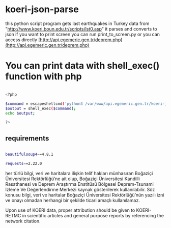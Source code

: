 # koeri-json-parse

this python script program gets last earthquakes in Turkey data from "http://www.koeri.boun.edu.tr/scripts/lst0.asp"  it parses and converts to json
if you want to print screen you can run print_to_screen.py
or you can access directly [http://api.egemeric.gen.tr/deprem.php](http://api.egemeric.gen.tr/deprem.php)
# You can print data with shell_exec() function with php

```bash

<?php

$command = escapeshellcmd('python3 /var/www/api.egemeric.gen.tr/koeri-json-parse/parse.py');
$output = shell_exec($command);
echo $output;

?>


```
## requirements

```bash

beautifulsoup4==4.8.1

requests==2.22.0

```


her türlü bilgi, veri ve haritalara ilişkin telif hakları münhasıran Boğaziçi Üniversitesi Rektörlüğü’ne ait olup, Boğaziçi Üniversitesi Kandilli Rasathanesi ve Deprem Araştırma Enstitüsü Bölgesel Deprem-Tsunami İzleme Ve Değerlendirme Merkezi kaynak gösterilerek kullanılabilir. Söz konusu bilgi, veri ve haritalar Boğaziçi Üniversitesi Rektörlüğü’nün yazılı izni ve onayı olmadan herhangi bir şekilde ticari amaçlı kullanılamaz.



Upon use of KOERI data, proper attribution should be given to KOERI-RETMC in scientific articles and general purpose reports by referencing the network citation.
